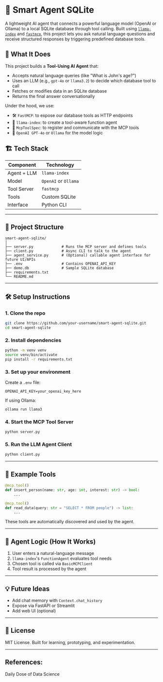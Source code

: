 # 🧠 Smart Agent SQLite

A lightweight AI agent that connects a powerful language model (OpenAI or Ollama) to a local SQLite database through tool calling. Built using [`llama-index`](https://github.com/jerryjliu/llama_index) and [`fastmcp`](https://github.com/jerryjliu/fastmcp), this project lets you ask natural language questions and receive structured responses by triggering predefined database tools.

## 🚀 What It Does

This project builds a **Tool-Using AI Agent** that:

* Accepts natural language queries (like "What is John's age?")
* Uses an LLM (e.g., `gpt-4o` or `llama3.2`) to decide which database tool to call
* Fetches or modifies data in an SQLite database
* Returns the final answer conversationally

Under the hood, we use:

* 🛠️ `FastMCP`: to expose our database tools as HTTP endpoints
* 🤖 `llama-index`: to create a tool-aware function agent
* 🔌 `McpToolSpec`: to register and communicate with the MCP tools
* 🧠 `OpenAI GPT-4o` or `Ollama` for the model logic

## 🏗️ Tech Stack

| Component   | Technology           |
| ----------- | -------------------- |
| Agent + LLM | `llama-index`        |
| Model       | `OpenAI` or `Ollama` |
| Tool Server | `fastmcp`            |
| Tools       | Custom SQLite        |
| Interface   | Python CLI           |

---

## 📂 Project Structure

```
smart-agent-sqlite/
│
├── server.py             # Runs the MCP server and defines tools
├── client.py             # Async CLI to talk to the agent
├── agent_service.py      # (Optional) callable agent interface for future UI/APIs
├── .env                  # Contains OPENAI_API_KEY
├── demo.db               # Sample SQLite database
├── requirements.txt
└── README.md
```

---

## 🛠️ Setup Instructions

### 1. Clone the repo

```bash
git clone https://github.com/your-username/smart-agent-sqlite.git
cd smart-agent-sqlite
```

### 2. Install dependencies

```bash
python -m venv venv
source venv/bin/activate
pip install -r requirements.txt
```

### 3. Set up your environment

Create a `.env` file:

```env
OPENAI_API_KEY=your_openai_key_here
```

If using Ollama:

```bash
ollama run llama3
```

### 4. Start the MCP Tool Server

```bash
python server.py
```

### 5. Run the LLM Agent Client

```bash
python client.py
```

---

## 🚪 Example Tools

```python
@mcp.tool()
def insert_person(name: str, age: int, interest: str) -> bool:
    ...

@mcp.tool()
def read_data(query: str = "SELECT * FROM people") -> list:
    ...
```

These tools are automatically discovered and used by the agent.

---

## 🤖 Agent Logic (How It Works)

1. User enters a natural-language message
2. `llama-index`'s `FunctionAgent` evaluates tool needs
3. Chosen tool is called via `BasicMCPClient`
4. Tool result is processed by the agent

---

## 💡 Future Ideas

* Add chat memory with `Context.chat_history`
* Expose via FastAPI or Streamlit
* Add web UI (optional)

---

## 📜 License

MIT License. Built for learning, prototyping, and experimentation.

---

## References:

Daily Dose of Data Science